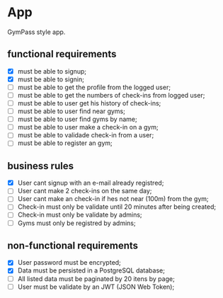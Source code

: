 # App

GymPass style app.

## functional requirements

- [x] must be able to signup;
- [x] must be able to signin;
- [ ] must be able to get the profile from the logged user;
- [ ] must be able to get the numbers of check-ins from logged user;
- [ ] must be able to user get his history of check-ins;
- [ ] must be able to user find near gyms;
- [ ] must be able to user find gyms by name;
- [ ] must be able to user make a check-in on a gym;
- [ ] must be able to validade check-in from a user;
- [ ] must be able to register an gym;

## business rules

- [x] User cant signup with an e-mail already registred;
- [ ] User cant make 2 check-ins on the same day;
- [ ] User cant make an check-in if hes not near (100m) from the gym;
- [ ] Check-in must only be validate until 20 minutes after being created;
- [ ] Check-in must only be validate by admins;
- [ ] Gyms must only be registred by admins;

## non-functional requirements

- [x] User password must be encrypted;
- [x] Data must be persisted in a PostgreSQL database;
- [ ] All listed data must be paginated by 20 itens by page;
- [ ] User must be validate by an JWT (JSON Web Token);